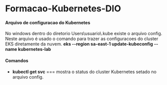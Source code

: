 # Formacao-Kubernetes-DIO

<h4>Arquivo de configuracao do Kubernetes</h4>
<p>
  No windows dentro do diretorio <emph>Users\usuario\.kube</emph> existe o arquivo config. Neste arquivo é usado o comando para trazer as configuracoes do cluster EKS diretamente da nuvem. <strong> eks --region sa-east-1 update-kubeconfig --name kubernetes-lab</strong>
</p>

<h4>Comandos</h4>
<ul>
  <li><strong>kubectl get svc</strong> === mostra o status do cluster Kubernetes setado no arquivo config.</li>
</ul>
